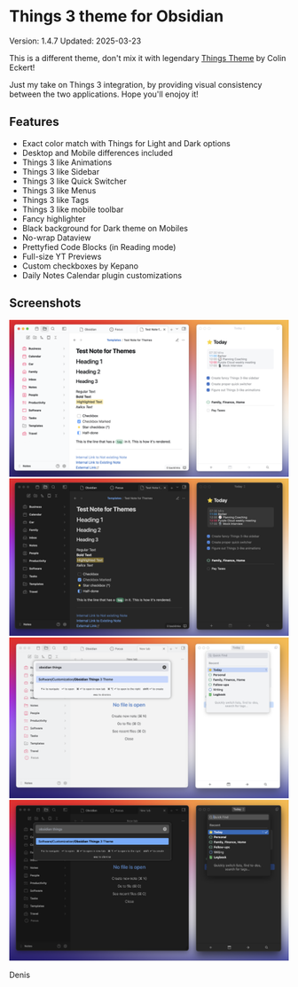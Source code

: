 # Things 3 theme for Obsidian
Version: 1.4.7
Updated: 2025-03-23

This is a different theme, don't mix it with legendary [Things Theme](https://www.google.com/url?sa=t&source=web&rct=j&opi=89978449&url=https://github.com/colineckert/obsidian-things&ved=2ahUKEwiy3Li9oY-MAxUOSPEDHZGqKVUQFnoECBUQAQ&usg=AOvVaw2YUK11ZDLIbbSD1G9rrdi-) by Colin Eckert!

Just my take on Things 3 integration, by providing visual consistency between the two applications. 
Hope you'll enojoy it!

## Features
- Exact color match with Things for Light and Dark options
- Desktop and Mobile differences included
- Things 3 like Animations
- Things 3 like Sidebar
- Things 3 like Quick Switcher
- Things 3 like Menus
- Things 3 like Tags
- Things 3 like mobile toolbar
- Fancy highlighter
- Black background for Dark theme on Mobiles
- No-wrap Dataview
- Prettyfied Code Blocks (in Reading mode)
- Full-size YT Previews
- Custom checkboxes by Kepano
- Daily Notes Calendar plugin customizations

## Screenshots
![Light Theme](https://github.com/MrParalloid/obsidian-things/blob/main/Things-Light.png)
![Dark Theme](https://github.com/MrParalloid/obsidian-things/blob/main/Things-Dark.png)
![Quick Switcher Light](https://github.com/MrParalloid/obsidian-things/blob/main/Quick-Switcher-L.png)
![Quick Switcher Dark](https://github.com/MrParalloid/obsidian-things/blob/main/Quick-Switcher-D.png)

Denis

